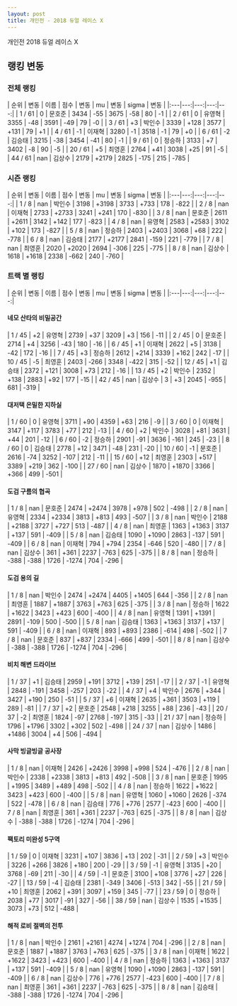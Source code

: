 ```yaml
---
layout: post
title: 개인전 - 2018 듀얼 레이스 X
---
```


개인전 2018 듀얼 레이스 X


## 랭킹 변동


### 전체 랭킹

| 순위 | 변동 | 이름 | 점수 | 변동 | mu | 변동 | sigma | 변동 |
|:---|---:|---:|---:|---:|
| 1 / 61 | 0 | 문호준 | 3434 | -55 | 3675 | -58 | 80 | -1 |
| 2 / 61 | 0 | 유영혁 | 3355 | -48 | 3591 | -49 | 79 | -0 |
| 3 / 61 | +3 | 박인수 | 3339 | +128 | 3577 | +131 | 79 | +1 |
| 4 / 61 | -1 | 이재혁 | 3280 | -1 | 3518 | -1 | 79 | +0 |
| 6 / 61 | -2 | 김승태 | 3215 | -38 | 3454 | -41 | 80 | -1 |
| 9 / 61 | 0 | 정승하 | 3133 | +7 | 3402 | -8 | 90 | -5 |
| 20 / 61 | +5 | 최영훈 | 2764 | +41 | 3038 | +25 | 91 | -5 |
| 44 / 61 | nan | 김상수 | 2179 | +2179 | 2825 | -175 | 215 | -785 |

### 시즌 랭킹

| 순위 | 변동 | 이름 | 점수 | 변동 | mu | 변동 | sigma | 변동 |
|:---|---:|---:|---:|---:|
| 1 / 8 | nan | 박인수 | 3198 | +3198 | 3733 | +733 | 178 | -822 |
| 2 / 8 | nan | 이재혁 | 2733 | +2733 | 3241 | +241 | 170 | -830 |
| 3 / 8 | nan | 문호준 | 2611 | +2611 | 3142 | +142 | 177 | -823 |
| 4 / 8 | nan | 유영혁 | 2583 | +2583 | 3102 | +102 | 173 | -827 |
| 5 / 8 | nan | 정승하 | 2403 | +2403 | 3068 | +68 | 222 | -778 |
| 6 / 8 | nan | 김승태 | 2177 | +2177 | 2841 | -159 | 221 | -779 |
| 7 / 8 | nan | 최영훈 | 2020 | +2020 | 2694 | -306 | 225 | -775 |
| 8 / 8 | nan | 김상수 | 1618 | +1618 | 2338 | -662 | 240 | -760 |

### 트랙 별 랭킹

| 순위 | 변동 | 이름 | 점수 | 변동 | mu | 변동 | sigma | 변동 |
|:---|---:|---:|---:|---:|

#### 네모 산타의 비밀공간

| 1 / 45 | +2 | 유영혁 | 2739 | +37 | 3209 | +3 | 156 | -11 |
| 2 / 45 | 0 | 문호준 | 2714 | +4 | 3256 | -43 | 180 | -16 |
| 6 / 45 | +1 | 이재혁 | 2622 | +5 | 3138 | -42 | 172 | -16 |
| 7 / 45 | +3 | 정승하 | 2612 | +214 | 3339 | +162 | 242 | -17 |
| 10 / 45 | -5 | 최영훈 | 2403 | -266 | 3348 | -422 | 315 | -52 |
| 12 / 45 | +1 | 김승태 | 2372 | +121 | 3008 | +73 | 212 | -16 |
| 13 / 45 | +2 | 박인수 | 2352 | +138 | 2883 | +92 | 177 | -15 |
| 42 / 45 | nan | 김상수 | 3 | +3 | 2045 | -955 | 681 | -319 |

#### 대저택 은밀한 지하실

| 1 / 60 | 0 | 유영혁 | 3711 | +90 | 4359 | +63 | 216 | -9 |
| 3 / 60 | 0 | 이재혁 | 3147 | +117 | 3783 | +77 | 212 | -13 |
| 4 / 60 | +2 | 박인수 | 3028 | +81 | 3631 | +44 | 201 | -12 |
| 6 / 60 | -2 | 정승하 | 2901 | -91 | 3636 | -161 | 245 | -23 |
| 8 / 60 | 0 | 김승태 | 2778 | +12 | 3471 | -48 | 231 | -20 |
| 10 / 60 | -1 | 문호준 | 2616 | -74 | 3252 | -107 | 212 | -11 |
| 15 / 60 | +12 | 최영훈 | 2303 | +517 | 3389 | +219 | 362 | -100 |
| 27 / 60 | nan | 김상수 | 1870 | +1870 | 3366 | +366 | 499 | -501 |

#### 도검 구름의 협곡

| 1 / 8 | nan | 문호준 | 2474 | +2474 | 3978 | +978 | 502 | -498 |
| 2 / 8 | nan | 유영혁 | 2334 | +2334 | 3813 | +813 | 493 | -507 |
| 3 / 8 | nan | 박인수 | 2188 | +2188 | 3727 | +727 | 513 | -487 |
| 4 / 8 | nan | 최영훈 | 1363 | +1363 | 3137 | +137 | 591 | -409 |
| 5 / 8 | nan | 김승태 | 1090 | +1090 | 2863 | -137 | 591 | -409 |
| 6 / 8 | nan | 이재혁 | 794 | +794 | 2354 | -646 | 520 | -480 |
| 7 / 8 | nan | 김상수 | 361 | +361 | 2237 | -763 | 625 | -375 |
| 8 / 8 | nan | 정승하 | -388 | -388 | 1726 | -1274 | 704 | -296 |

#### 도검 용의 길

| 1 / 8 | nan | 박인수 | 2474 | +2474 | 4405 | +1405 | 644 | -356 |
| 2 / 8 | nan | 최영훈 | 1887 | +1887 | 3763 | +763 | 625 | -375 |
| 3 / 8 | nan | 정승하 | 1622 | +1622 | 3423 | +423 | 600 | -400 |
| 4 / 8 | nan | 유영혁 | 1391 | +1391 | 2891 | -109 | 500 | -500 |
| 5 / 8 | nan | 김승태 | 1363 | +1363 | 3137 | +137 | 591 | -409 |
| 6 / 8 | nan | 이재혁 | 893 | +893 | 2386 | -614 | 498 | -502 |
| 7 / 8 | nan | 문호준 | 837 | +837 | 2334 | -666 | 499 | -501 |
| 8 / 8 | nan | 김상수 | -388 | -388 | 1726 | -1274 | 704 | -296 |

#### 비치 해변 드라이브

| 1 / 37 | +1 | 김승태 | 2959 | +191 | 3712 | +139 | 251 | -17 |
| 2 / 37 | -1 | 유영혁 | 2848 | -191 | 3458 | -257 | 203 | -22 |
| 4 / 37 | +4 | 박인수 | 2676 | +344 | 3427 | +190 | 250 | -51 |
| 5 / 37 | +6 | 이재혁 | 2635 | +361 | 3503 | +119 | 289 | -81 |
| 7 / 37 | +2 | 문호준 | 2548 | +218 | 3255 | +88 | 236 | -43 |
| 20 / 37 | -2 | 최영훈 | 1824 | -97 | 2768 | -197 | 315 | -33 |
| 21 / 37 | nan | 정승하 | 1796 | +1796 | 3302 | +302 | 502 | -498 |
| 24 / 37 | nan | 김상수 | 1486 | +1486 | 3004 | +4 | 506 | -494 |

#### 사막 빙글빙글 공사장

| 1 / 8 | nan | 이재혁 | 2426 | +2426 | 3998 | +998 | 524 | -476 |
| 2 / 8 | nan | 박인수 | 2338 | +2338 | 3813 | +813 | 492 | -508 |
| 3 / 8 | nan | 문호준 | 1995 | +1995 | 3489 | +489 | 498 | -502 |
| 4 / 8 | nan | 정승하 | 1622 | +1622 | 3423 | +423 | 600 | -400 |
| 5 / 8 | nan | 유영혁 | 1060 | +1060 | 2626 | -374 | 522 | -478 |
| 6 / 8 | nan | 김승태 | 776 | +776 | 2577 | -423 | 600 | -400 |
| 7 / 8 | nan | 최영훈 | 361 | +361 | 2237 | -763 | 625 | -375 |
| 8 / 8 | nan | 김상수 | -388 | -388 | 1726 | -1274 | 704 | -296 |

#### 팩토리 미완성 5구역

| 1 / 59 | 0 | 이재혁 | 3231 | +107 | 3836 | +13 | 202 | -31 |
| 2 / 59 | +3 | 박인수 | 3226 | +266 | 3826 | +180 | 200 | -29 |
| 3 / 59 | -1 | 유영혁 | 3135 | +20 | 3768 | -69 | 211 | -30 |
| 4 / 59 | -1 | 문호준 | 3100 | +108 | 3776 | +27 | 226 | -27 |
| 13 / 59 | -4 | 김승태 | 2381 | -349 | 3406 | -513 | 342 | -55 |
| 21 / 59 | +10 | 최영훈 | 2062 | +391 | 3097 | +159 | 345 | -77 |
| 23 / 59 | 0 | 정승하 | 2038 | +77 | 3017 | -91 | 327 | -56 |
| 38 / 59 | nan | 김상수 | 1535 | +1535 | 3073 | +73 | 512 | -488 |

#### 해적 로비 절벽의 전투

| 1 / 8 | nan | 박인수 | 2161 | +2161 | 4274 | +1274 | 704 | -296 |
| 2 / 8 | nan | 문호준 | 1887 | +1887 | 3763 | +763 | 625 | -375 |
| 3 / 8 | nan | 이재혁 | 1622 | +1622 | 3423 | +423 | 600 | -400 |
| 4 / 8 | nan | 정승하 | 1363 | +1363 | 3137 | +137 | 591 | -409 |
| 5 / 8 | nan | 유영혁 | 1090 | +1090 | 2863 | -137 | 591 | -409 |
| 6 / 8 | nan | 김상수 | 776 | +776 | 2577 | -423 | 600 | -400 |
| 7 / 8 | nan | 최영훈 | 361 | +361 | 2237 | -763 | 625 | -375 |
| 8 / 8 | nan | 김승태 | -388 | -388 | 1726 | -1274 | 704 | -296 |
